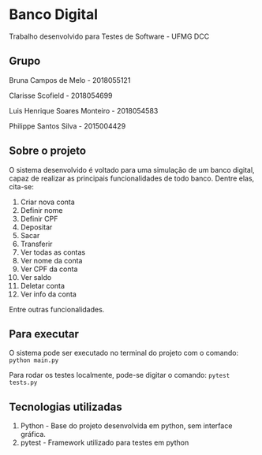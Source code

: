 # Banco Digital 
Trabalho desenvolvido para Testes de Software - UFMG DCC

## Grupo
Bruna Campos de Melo - 2018055121

Clarisse Scofield - 2018054699

Luis Henrique Soares Monteiro - 2018054583

Philippe Santos Silva - 2015004429

## Sobre o projeto
O sistema desenvolvido é voltado para uma simulação de um banco digital, capaz de realizar as principais funcionalidades de todo banco. Dentre elas, cita-se:
1. Criar nova conta
2. Definir nome
3. Definir CPF
4. Depositar
5. Sacar
6. Transferir
7. Ver todas as contas
8. Ver nome da conta
9. Ver CPF da conta
10. Ver saldo
11. Deletar conta
12. Ver info da conta 

Entre outras funcionalidades.

## Para executar
O sistema pode ser executado no terminal do projeto com o comando:
``` python main.py ```

Para rodar os testes localmente, pode-se digitar o comando:
``` pytest tests.py ```

## Tecnologias utilizadas
1. Python - Base do projeto desenvolvida em python, sem interface gráfica.
2. pytest - Framework utilizado para testes em python

